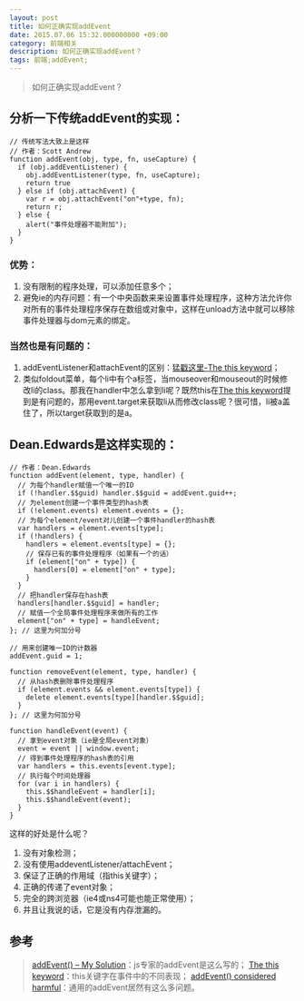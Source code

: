 ```yaml
---
layout: post
title: 如何正确实现addEvent
date: 2015.07.06 15:32.000000000 +09:00
category: 前端相关
description: 如何正确实现addEvent？
tags: 前端;addEvent;
---
```


> 如何正确实现addEvent？

## 分析一下传统addEvent的实现：

```
// 传统写法大致上是这样
// 作者：Scott Andrew
function addEvent(obj, type, fn, useCapture) {
  if (obj.addEventListener) {
    obj.addEventListener(type, fn, useCapture);
    return true
  } else if (obj.attachEvent) {
    var r = obj.attachEvent("on"+type, fn);
    return r;
  } else {
    alert("事件处理器不能附加");
  }
}
```

### 优势：

1. 没有限制的程序处理，可以添加任意多个；
2. 避免ie的内存问题：有一个中央函数来来设置事件处理程序，这种方法允许你对所有的事件处理程序保存在数组或对象中，这样在unload方法中就可以移除事件处理器与dom元素的绑定。

### 当然也是有问题的：

1. addEventListener和attachEvent的区别：[猛戳这里-The this keyword](http://www.quirksmode.org/js/this.html)；
2. 类似foldout菜单，每个li中有个a标签，当mouseover和mouseout的时候修改li的class。那我在handler中怎么拿到li呢？既然this在[The this keyword](http://www.quirksmode.org/js/this.html)提到是有问题的，那用event.target来获取li从而修改class呢？很可惜，li被a盖住了，所以target获取到的是a。



## Dean.Edwards是这样实现的：

```
// 作者：Dean.Edwards
function addEvent(element, type, handler) {
  // 为每个handler赋值一个唯一的ID
  if (!handler.$$guid) handler.$$guid = addEvent.guid++;
  // 为element创建一个事件类型的hash表
  if (!element.events) element.events = {};
  // 为每个element/event对儿创建一个事件handler的hash表
  var handlers = element.events[type];
  if (!handlers) {
    handlers = element.events[type] = {};
    // 保存已有的事件处理程序（如果有一个的话）
    if (element["on" + type]) {
      handlers[0] = element["on" + type];
    }
  }
  // 把handler保存在hash表
  handlers[handler.$$guid] = handler;
  // 赋值一个全局事件处理程序来做所有的工作
  element["on" + type] = handleEvent;
}; // 这里为何加分号

// 用来创建唯一ID的计数器
addEvent.guid = 1;

function removeEvent(element, type, handler) {
  // 从hash表删除事件处理程序
  if (element.events && element.events[type]) {
    delete element.events[type][handler.$$guid];
  }
}; // 这里为何加分号

function handleEvent(event) {
  // 拿到event对象（ie是全局event对象）
  event = event || window.event;
  // 得到事件处理程序的hash表的引用
  var handlers = this.events[event.type];
  // 执行每个时间处理器
  for (var i in handlers) {
    this.$$handleEvent = handler[i];
    this.$$handleEvent(event);
  }
}
```

这样的好处是什么呢？
1. 没有对象检测；
2. 没有使用addeventListener/attachEvent；
3. 保证了正确的作用域（指this关键字）；
4. 正确的传递了event对象；
5. 完全的跨浏览器（ie4或ns4可能也能正常使用）；
6.  并且让我说的话，它是没有内存泄漏的。

## 参考
 
> [addEvent() – My Solution](http://dean.edwards.name/weblog/2005/10/add-event/)：js专家的addEvent是这么写的；
> [The this keyword](http://www.quirksmode.org/js/this.html)：this关键字在事件中的不同表现；
> [addEvent() considered harmful](http://www.quirksmode.org/blog/archives/2005/08/addevent_consid.html)：通用的addEvent居然有这么多问题。

